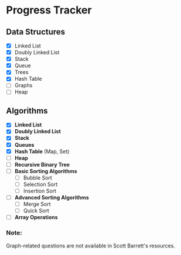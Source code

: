 # Progress Tracker

## Data Structures

- [x] Linked List
- [x] Doubly Linked List
- [x] Stack
- [x] Queue
- [x] Trees
- [x] Hash Table
- [ ] Graphs
- [ ] Heap

## Algorithms

- [x] **Linked List**
- [x] **Doubly Linked List**
- [x] **Stack**
- [x] **Queues**
- [x] **Hash Table** (Map, Set)
- [ ] **Heap**
- [ ] **Recursive Binary Tree**
- [ ] **Basic Sorting Algorithms**
  - [ ] Bubble Sort
  - [ ] Selection Sort
  - [ ] Insertion Sort
- [ ] **Advanced Sorting Algorithms**
  - [ ] Merge Sort
  - [ ] Quick Sort
- [ ] **Array Operations**

### Note:
Graph-related questions are not available in Scott Barrett's resources.
